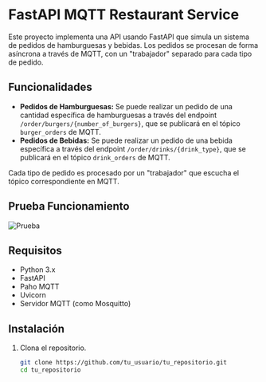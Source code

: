 # FastAPI MQTT Restaurant Service

Este proyecto implementa una API usando FastAPI que simula un sistema de pedidos de hamburguesas y bebidas. Los pedidos se procesan de forma asíncrona a través de MQTT, con un "trabajador" separado para cada tipo de pedido.

## Funcionalidades

- **Pedidos de Hamburguesas:** Se puede realizar un pedido de una cantidad específica de hamburguesas a través del endpoint `/order/burgers/{number_of_burgers}`, que se publicará en el tópico `burger_orders` de MQTT.
- **Pedidos de Bebidas:** Se puede realizar un pedido de una bebida específica a través del endpoint `/order/drinks/{drink_type}`, que se publicará en el tópico `drink_orders` de MQTT.

Cada tipo de pedido es procesado por un "trabajador" que escucha el tópico correspondiente en MQTT.

## Prueba Funcionamiento 
![Prueba](ubicacion_de_la_imagen)

## Requisitos

- Python 3.x
- FastAPI
- Paho MQTT
- Uvicorn
- Servidor MQTT (como Mosquitto)

## Instalación

1. Clona el repositorio.
   ```bash
   git clone https://github.com/tu_usuario/tu_repositorio.git
   cd tu_repositorio
